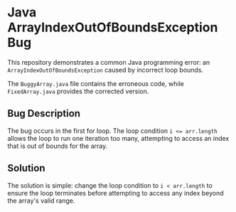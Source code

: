 # Java ArrayIndexOutOfBoundsException Bug

This repository demonstrates a common Java programming error: an `ArrayIndexOutOfBoundsException` caused by incorrect loop bounds.

The `BuggyArray.java` file contains the erroneous code, while `FixedArray.java` provides the corrected version.

## Bug Description
The bug occurs in the first for loop. The loop condition `i <= arr.length` allows the loop to run one iteration too many, attempting to access an index that is out of bounds for the array.

## Solution
The solution is simple: change the loop condition to `i < arr.length` to ensure the loop terminates before attempting to access any index beyond the array's valid range.